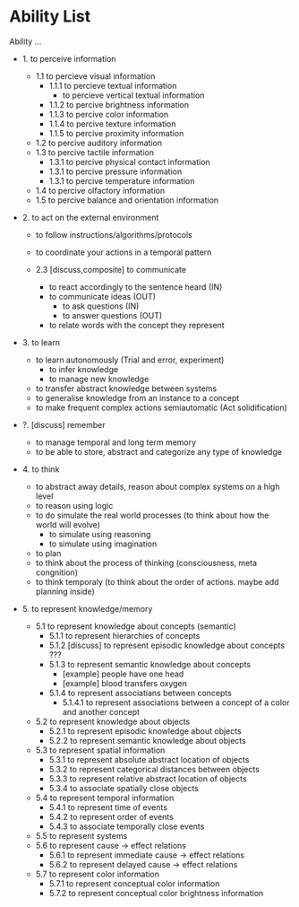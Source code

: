 <!-- 
When adding an ability, check if 
- it makes sense for a human, symbolic agent, and an LLM 
- a regular person would say that they have this ability if asked
- you are adding it in a correct place, make sure the children are extensions/specifications of the parent. Remember that this is not a tree of dependencies/components - don't add children abilties because they are required to do the parent ability. For example `ability to store produral knowledge` should not be under the `ability to act`, it is indeed required to act, but it's not an expansion of the `ability to act`.
- it does not intersect different parent abilities, like the ability "to communicate" is about percieving what is being told to you, action of giving a response and mental process of coming up with an answer. Such abilities need to be divided into parts that don't span across multiple parent abilities.

tags:
- `explain` - please provide an example in the PR comment
- `invalid` - the entry is not formulated as an ability
- `remove` - the entry is not needed because it is invalid or unclear,it needs to be deleted or replaced
- `composite` - this ability spans across different parent abilities and needs to be split up
- `example` - not an ability, but it's example. replace with an actual ability when ready

It's a good idea to reolve all the tags before merging a PR.
-->

# Ability List

Ability ...

- 1\. to perceive information  
  - 1.1 to percieve visual information
    - 1.1.1 to percieve textual information
      - to percieve vertical textual information
    - 1.1.2 to percive brightness information
    - 1.1.3 to percive color information
    - 1.1.4 to percive texture information
    - 1.1.5 to percive proximity information
  - 1.2 to percive auditory information
  - 1.3 to percive tactile information
    - 1.3.1 to percive physical contact information
    - 1.3.1 to percive pressure information
    - 1.3.1 to percive temperature information
  - 1.4 to percive olfactory information
  - 1.5 to percive balance and orientation information

- 2\. to act on the external environment  
  - to follow instructions/algorithms/protocols
  - to coordinate your actions in a temporal pattern

  - 2.3 [discuss,composite] to communicate
    - to react accordingly to the sentence heard (IN)
      <!-- (This can be an instruction, a question, etc.) -->
    - to communicate ideas (OUT)
      - to ask questions (IN)
      - to answer questions (OUT)
    - to relate words with the concept they represent
      <!-- This ability is crucial to truly understand any sentence -->

- 3\. to learn  
  - to learn autonomously (Trial and error, experiment)
    - to infer knowledge
    - to manage new knowledge
  - to transfer abstract knowledge between systems
  - to generalise knowledge from an instance to a concept
  - to make frequent complex actions semiautomatic (Act solidification)

- ?\. [discuss] remember  
  - to manage temporal and long term memory
  - to be able to store, abstract and categorize any type of knowledge

- 4\. to think  
  - to abstract away details, reason about complex systems on a high level
  - to reason using logic
  - to do simulate the real world processes (to think about how the world will evolve)
    - to simulate using reasoning
    - to simulate using imagination
  - to plan
  - to think about the process of thinking (consciousness, meta congnition)
  - to think temporaly (to think about the order of actions. maybe add planning inside)

- 5\. to represent knowledge/memory  
  - 5.1 to represent knowledge about concepts (semantic)
    - 5.1.1 to represent hierarchies of concepts
    - 5.1.2 [discuss] to represent episodic knowledge about concepts ???
    - 5.1.3 to represent semantic knowledge about concepts
      - [example] people have one head
      - [example] blood transfers oxygen
    - 5.1.4 to represent associatians between concepts
      - 5.1.4.1 to represent associations between a concept of a color and another concept
  - 5.2 to represent knowledge about objects
    - 5.2.1 to represent episodic knowledge about objects
    - 5.2.2 to represent semantic knowledge about objects
  - 5.3 to represent spatial information
    - 5.3.1 to represent absolute abstract location of objects
    - 5.3.2 to represent categorical distances between objects
    - 5.3.3 to represent relative abstract location of objects
    - 5.3.4 to associate spatially close objects
  - 5.4 to represent temporal information
    - 5.4.1 to represent time of events
    - 5.4.2 to represent order of events
    - 5.4.3 to associate temporally close events
  - 5.5 to represent systems
  - 5.6 to represent cause -> effect relations
    - 5.6.1 to represent immediate cause -> effect relations
    - 5.6.2 to represent delayed cause -> effect relations
  - 5.7 to represent color information
    - 5.7.1 to represent conceptual color information
    - 5.7.2 to represent conceptual color brightness information
